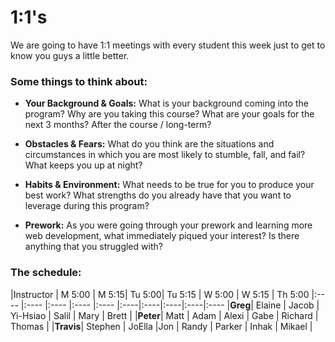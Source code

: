 # 1:1's
We are going to have 1:1 meetings with every student this week just to get to know you guys a little better.

### Some things to think about:

* __Your Background & Goals:__ What is your background coming into the program? Why are you taking this course? What are your goals for the next 3 months? After the course / long-term?

* __Obstacles & Fears:__ What do you think are the situations and circumstances in which you are most likely to stumble, fall, and fail? What keeps you up at night?

* __Habits & Environment:__ What needs to be true for you to produce your best work? What strengths do you already have that you want to leverage during this program?

* __Prework:__ As you were going through your prework and learning more web development, what immediately piqued your interest? Is there anything that you struggled with?

### The schedule:

|Instructor | M 5:00 | M 5:15| Tu 5:00| Tu 5:15 | W 5:00 | W 5:15 | Th 5:00
|:----    |:----  |:----  |:----  |:---- |:----|:----|:----|:----|:----
|__Greg__| Elaine | Jacob | Yi-Hsiao | Salil | Mary | Brett | 
|__Peter__| Matt | Adam | Alexi | Gabe | Richard | Thomas |
|__Travis__| Stephen | JoElla |Jon | Randy | Parker | Inhak | Mikael |
